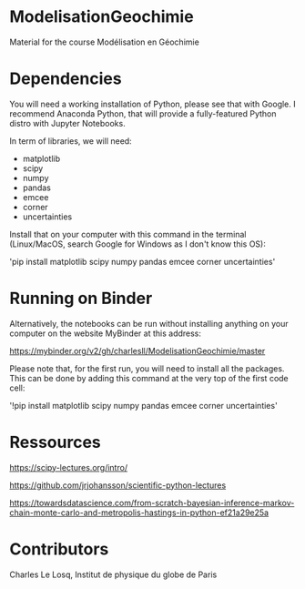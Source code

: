 # ModelisationGeochimie

Material for the course Modélisation en Géochimie

# Dependencies

You will need a working installation of Python, please see that with Google. I recommend Anaconda Python, that will provide a fully-featured Python distro with Jupyter Notebooks.

In term of libraries, we will need:
- matplotlib
- scipy
- numpy
- pandas
- emcee
- corner
- uncertainties

Install that on your computer with this command in the terminal (Linux/MacOS, search Google for Windows as I don't know this OS):

'pip install matplotlib scipy numpy pandas emcee corner uncertainties'

# Running on Binder

Alternatively, the notebooks can be run without installing anything on your computer on the website MyBinder at this address:

https://mybinder.org/v2/gh/charlesll/ModelisationGeochimie/master

Please note that, for the first run, you will need to install all the packages. This can be done by adding this command at the very top of the first code cell:

'!pip install matplotlib scipy numpy pandas emcee corner uncertainties'

# Ressources

https://scipy-lectures.org/intro/

https://github.com/jrjohansson/scientific-python-lectures

https://towardsdatascience.com/from-scratch-bayesian-inference-markov-chain-monte-carlo-and-metropolis-hastings-in-python-ef21a29e25a


# Contributors

Charles Le Losq, Institut de physique du globe de Paris
